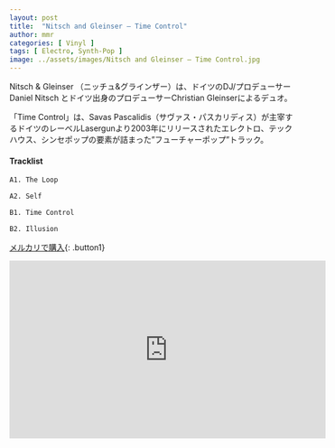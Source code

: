 ```yaml
---
layout: post
title:  "Nitsch and Gleinser – Time Control"
author: mmr
categories: [ Vinyl ]
tags: [ Electro, Synth-Pop ]
image: ../assets/images/Nitsch and Gleinser – Time Control.jpg
---
```


Nitsch & Gleinser （ニッチュ&グラインザー）は、ドイツのDJ/プロデューサーDaniel Nitsch とドイツ出身のプロデューサーChristian Gleinserによるデュオ。

「Time Control」は、Savas Pascalidis（サヴァス・パスカリディス）が主宰するドイツのレーベルLasergunより2003年にリリースされたエレクトロ、テックハウス、シンセポップの要素が詰まった”フューチャーポップ”トラック。

#### Tracklist
```md
A1. The Loop

A2. Self

B1. Time Control

B2. Illusion
```

[メルカリで購入](https://jp.mercari.com/item/m53569289716?afid=6142608987){: .button1}

<iframe width="560" height="315" src="https://www.youtube.com/embed/1nEGF7xg0D4?si=9d-GW-YtLuMiWRah" title="YouTube video player" frameborder="0" allow="accelerometer; autoplay; clipboard-write; encrypted-media; gyroscope; picture-in-picture; web-share" referrerpolicy="strict-origin-when-cross-origin" allowfullscreen></iframe>